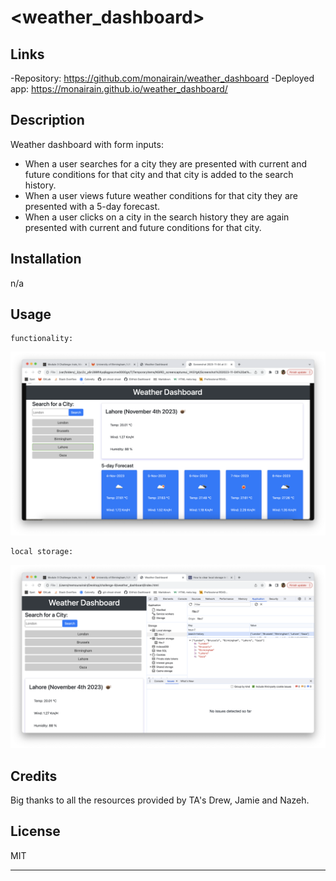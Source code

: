 # <weather_dashboard>

## Links

-Repository: https://github.com/monairain/weather_dashboard
-Deployed app: https://monairain.github.io/weather_dashboard/

## Description

Weather dashboard with form inputs:

- When a user searches for a city they are presented with current and future conditions for that city and that city is added to the search history.
- When a user views future weather conditions for that city they are presented with a 5-day forecast.
- When a user clicks on a city in the search history they are again presented with current and future conditions for that city.

## Installation

n/a

## Usage

    functionality:
![alt text](assets/Screenshot%20weather_app.png)
    

    local storage:
![alt text](assets/Screenshot%20local%20storage.png)
    

## Credits

Big thanks to all the resources provided by TA's Drew, Jamie and Nazeh.

## License

MIT

---